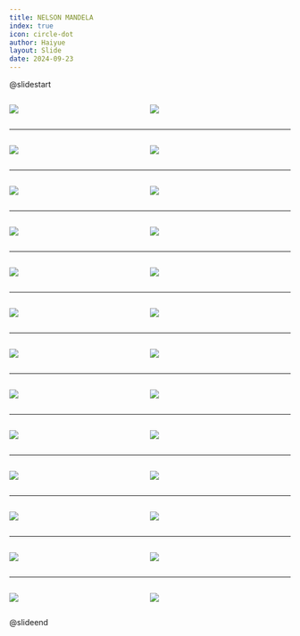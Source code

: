 ```yaml
---
title: NELSON MANDELA
index: true
icon: circle-dot
author: Haiyue
layout: Slide
date: 2024-09-23
---
```

 
@slidestart

<div style="display:flex">
<div style="flex:1">

![](https://raw.githubusercontent.com/yclord/reading/refs/heads/master/english/Level-W/NELSON%20MANDELA/001.webp)
</div>
<div style="flex:1">

![](https://raw.githubusercontent.com/yclord/reading/refs/heads/master/english/Level-W/NELSON%20MANDELA/002.webp)
</div>
</div>

---

<div style="display:flex">
<div style="flex:1">

![](https://raw.githubusercontent.com/yclord/reading/refs/heads/master/english/Level-W/NELSON%20MANDELA/003.webp)
</div>
<div style="flex:1">

![](https://raw.githubusercontent.com/yclord/reading/refs/heads/master/english/Level-W/NELSON%20MANDELA/004.webp)
</div>
</div>

---

<div style="display:flex">
<div style="flex:1">

![](https://raw.githubusercontent.com/yclord/reading/refs/heads/master/english/Level-W/NELSON%20MANDELA/005.webp)
</div>
<div style="flex:1">

![](https://raw.githubusercontent.com/yclord/reading/refs/heads/master/english/Level-W/NELSON%20MANDELA/006.webp)
</div>
</div>

---

<div style="display:flex">
<div style="flex:1">

![](https://raw.githubusercontent.com/yclord/reading/refs/heads/master/english/Level-W/NELSON%20MANDELA/007.webp)
</div>
<div style="flex:1">

![](https://raw.githubusercontent.com/yclord/reading/refs/heads/master/english/Level-W/NELSON%20MANDELA/008.webp)
</div>
</div>

---

<div style="display:flex">
<div style="flex:1">

![](https://raw.githubusercontent.com/yclord/reading/refs/heads/master/english/Level-W/NELSON%20MANDELA/009.webp)
</div>
<div style="flex:1">

![](https://raw.githubusercontent.com/yclord/reading/refs/heads/master/english/Level-W/NELSON%20MANDELA/010.webp)
</div>
</div>

---

<div style="display:flex">
<div style="flex:1">

![](https://raw.githubusercontent.com/yclord/reading/refs/heads/master/english/Level-W/NELSON%20MANDELA/011.webp)
</div>
<div style="flex:1">

![](https://raw.githubusercontent.com/yclord/reading/refs/heads/master/english/Level-W/NELSON%20MANDELA/012.webp)
</div>
</div>

---

<div style="display:flex">
<div style="flex:1">

![](https://raw.githubusercontent.com/yclord/reading/refs/heads/master/english/Level-W/NELSON%20MANDELA/013.webp)
</div>
<div style="flex:1">

![](https://raw.githubusercontent.com/yclord/reading/refs/heads/master/english/Level-W/NELSON%20MANDELA/014.webp)
</div>
</div>

---

<div style="display:flex">
<div style="flex:1">

![](https://raw.githubusercontent.com/yclord/reading/refs/heads/master/english/Level-W/NELSON%20MANDELA/015.webp)
</div>
<div style="flex:1">

![](https://raw.githubusercontent.com/yclord/reading/refs/heads/master/english/Level-W/NELSON%20MANDELA/016.webp)
</div>
</div>

---

<div style="display:flex">
<div style="flex:1">

![](https://raw.githubusercontent.com/yclord/reading/refs/heads/master/english/Level-W/NELSON%20MANDELA/017.webp)
</div>
<div style="flex:1">

![](https://raw.githubusercontent.com/yclord/reading/refs/heads/master/english/Level-W/NELSON%20MANDELA/018.webp)
</div>
</div>

---

<div style="display:flex">
<div style="flex:1">

![](https://raw.githubusercontent.com/yclord/reading/refs/heads/master/english/Level-W/NELSON%20MANDELA/019.webp)
</div>
<div style="flex:1">

![](https://raw.githubusercontent.com/yclord/reading/refs/heads/master/english/Level-W/NELSON%20MANDELA/020.webp)
</div>
</div>

---

<div style="display:flex">
<div style="flex:1">

![](https://raw.githubusercontent.com/yclord/reading/refs/heads/master/english/Level-W/NELSON%20MANDELA/021.webp)
</div>
<div style="flex:1">

![](https://raw.githubusercontent.com/yclord/reading/refs/heads/master/english/Level-W/NELSON%20MANDELA/022.webp)
</div>
</div>

---

<div style="display:flex">
<div style="flex:1">

![](https://raw.githubusercontent.com/yclord/reading/refs/heads/master/english/Level-W/NELSON%20MANDELA/023.webp)
</div>
<div style="flex:1">

![](https://raw.githubusercontent.com/yclord/reading/refs/heads/master/english/Level-W/NELSON%20MANDELA/024.webp)
</div>
</div>

---

<div style="display:flex">
<div style="flex:1">

![](https://raw.githubusercontent.com/yclord/reading/refs/heads/master/english/Level-W/NELSON%20MANDELA/025.webp)
</div>
<div style="flex:1">

![](https://raw.githubusercontent.com/yclord/reading/refs/heads/master/english/Level-W/NELSON%20MANDELA/026.webp)
</div>
</div>

@slideend